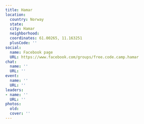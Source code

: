 ```yaml
---
title: Hamar
location:
  country: Norway
  state: 
  city: Hamar
  neighborhood: 
  coordinates: 61.00265, 11.163251
  plusCode: ''
social:
  name: Facebook page
  URL: https://www.facebook.com/groups/free.code.camp.hamar
chat:
  name: ''
  URL: ''
event:
  name: ''
  URL: ''
leaders:
- name: ''
  URL: ''
photos:
  old: 
  cover: ''
---
```

